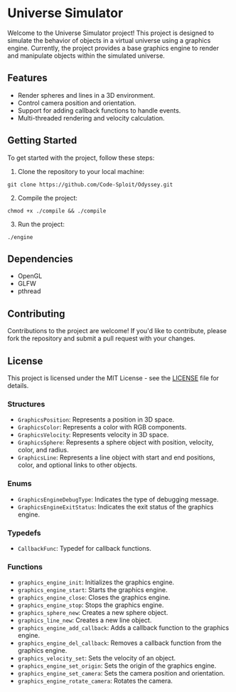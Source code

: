 # Universe Simulator

Welcome to the Universe Simulator project! This project is designed to simulate the behavior of objects in a virtual universe using a graphics engine. Currently, the project provides a base graphics engine to render and manipulate objects within the simulated universe.

## Features

- Render spheres and lines in a 3D environment.
- Control camera position and orientation.
- Support for adding callback functions to handle events.
- Multi-threaded rendering and velocity calculation.

## Getting Started

To get started with the project, follow these steps:

1. Clone the repository to your local machine:

```git clone https://github.com/Code-Sploit/Odyssey.git```

2. Compile the project:

```chmod +x ./compile && ./compile```

3. Run the project:

```./engine```

## Dependencies

- OpenGL
- GLFW
- pthread

## Contributing

Contributions to the project are welcome! If you'd like to contribute, please fork the repository and submit a pull request with your changes.

## License

This project is licensed under the MIT License - see the [LICENSE](LICENSE) file for details.

### Structures

- `GraphicsPosition`: Represents a position in 3D space.
- `GraphicsColor`: Represents a color with RGB components.
- `GraphicsVelocity`: Represents velocity in 3D space.
- `GraphicsSphere`: Represents a sphere object with position, velocity, color, and radius.
- `GraphicsLine`: Represents a line object with start and end positions, color, and optional links to other objects.

### Enums

- `GraphicsEngineDebugType`: Indicates the type of debugging message.
- `GraphicsEngineExitStatus`: Indicates the exit status of the graphics engine.

### Typedefs

- `CallbackFunc`: Typedef for callback functions.

### Functions

- `graphics_engine_init`: Initializes the graphics engine.
- `graphics_engine_start`: Starts the graphics engine.
- `graphics_engine_close`: Closes the graphics engine.
- `graphics_engine_stop`: Stops the graphics engine.
- `graphics_sphere_new`: Creates a new sphere object.
- `graphics_line_new`: Creates a new line object.
- `graphics_engine_add_callback`: Adds a callback function to the graphics engine.
- `graphics_engine_del_callback`: Removes a callback function from the graphics engine.
- `graphics_velocity_set`: Sets the velocity of an object.
- `graphics_engine_set_origin`: Sets the origin of the graphics engine.
- `graphics_engine_set_camera`: Sets the camera position and orientation.
- `graphics_engine_rotate_camera`: Rotates the camera.


